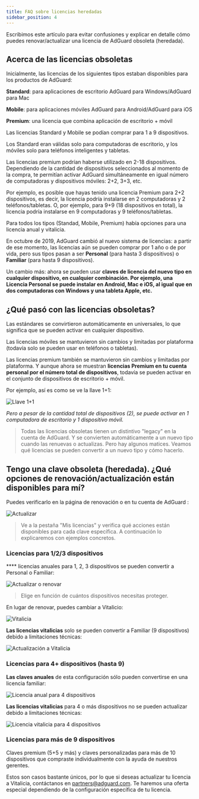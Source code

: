 ```yaml
---
title: FAQ sobre licencias heredadas
sidebar_position: 4
---
```


Escribimos este artículo para evitar confusiones y explicar en detalle cómo puedes renovar/actualizar una licencia de AdGuard obsoleta (heredada).

## Acerca de las licencias obsoletas

Inicialmente, las licencias de los siguientes tipos estaban disponibles para los productos de AdGuard:

**Standard**: para aplicaciones de escritorio AdGuard para Windows/AdGuard para Mac

**Mobile**: para aplicaciones móviles AdGuard para Android/AdGuard para iOS

**Premium**: una licencia que combina aplicación de escritorio + móvil

Las licencias Standard y Mobile se podían comprar para 1 a 9 dispositivos.

Los Standard eran válidas solo para computadoras de escritorio, y los móviles solo para teléfonos inteligentes y tabletas.

Las licencias premium podrían haberse utilizado en 2-18 dispositivos. Dependiendo de la cantidad de dispositivos seleccionados al momento de la compra, te permitían activar AdGuard simultáneamente en igual número de computadoras y dispositivos móviles: 2+2, 3+3, etc.

Por ejemplo, es posible que hayas tenido una licencia Premium para 2+2 dispositivos, es decir, la licencia podría instalarse en 2 computadoras y 2 teléfonos/tabletas. O, por ejemplo, para 9+9 (18 dispositivos en total), la licencia podría instalarse en 9 computadoras y 9 teléfonos/tabletas.

Para todos los tipos (Standad, Mobile, Premium) había opciones para una licencia anual y vitalicia.

En octubre de 2019, AdGuard cambió al nuevo sistema de licencias: a partir de ese momento, las licencias aún se pueden comprar por 1 año o de por vida, pero sus tipos pasan a ser **Personal** (para hasta 3 dispositivos) o **Familiar** (para hasta 9 dispositivos).

Un cambio más: ahora se pueden usar **claves de licencia del nuevo tipo en cualquier dispositivo, en cualquier combinación. Por ejemplo, una Licencia Personal se puede instalar en Android, Mac e iOS, al igual que en dos computadoras con Windows y una tableta Apple, etc.**

## ¿Qué pasó con las licencias obsoletas?

Las estándares se convirtieron automáticamente en universales, lo que significa que se pueden activar en cualquier dispositivo.

Las licencias móviles se mantuvieron sin cambios y limitadas por plataforma (todavía solo se pueden usar en teléfonos o tabletas).

Las licencias premium también se mantuvieron sin cambios y limitadas por plataforma. Y aunque ahora se muestran **licencias Premium en tu cuenta personal por el número total de dispositivos**, todavía se pueden activar en el conjunto de dispositivos de escritorio + móvil.

Por ejemplo, así es como se ve la llave 1+1:

![Llave 1+1](https://cdn.adtidy.org/public/Adguard/kb/newscreenshots/En/General/legacy-licenses/1.outdatedlicenses_en.png)

*Pero a pesar de la cantidad total de dispositivos (2), se puede activar en 1 computadora de escritorio y 1 dispositivo móvil.*
> Todas las licencias obsoletas tienen un distintivo "legacy" en la cuenta de AdGuard. Y se convierten automáticamente a un nuevo tipo cuando las renuevas o actualizas. Pero hay algunos matices. Veamos qué licencias se pueden convertir a un nuevo tipo y cómo hacerlo.

## Tengo una clave obsoleta (heredada). ¿Qué opciones de renovación/actualización están disponibles para mí?

Puedes verificarlo en la página de renovación [](https://adguard.com/renew.html) o en tu cuenta de AdGuard [](https://my.adguard.com/main.html):

![Actualizar](https://cdn.adtidy.org/public/Adguard/kb/newscreenshots/En/General/legacy-licenses/2.switch_en.png)
> Ve a la pestaña "Mis licencias" y verifica qué acciones están disponibles para cada clave específica. A continuación lo explicaremos con ejemplos concretos.

### Licencias para 1/2/3 dispositivos

**** licencias anuales para 1, 2, 3 dispositivos se pueden convertir a Personal o Familiar:

![Actualizar o renovar](https://cdn.adtidy.org/public/Adguard/kb/newscreenshots/En/General/legacy-licenses/3.yearly_en.png)
> Elige en función de cuántos dispositivos necesitas proteger.

En lugar de renovar, puedes cambiar a Vitalicio:

![Vitalicia](https://cdn.adtidy.org/public/Adguard/kb/newscreenshots/En/General/legacy-licenses/4.lifetime_en.png)

**Las licencias vitalicias** solo se pueden convertir a Familiar (9 dispositivos) debido a limitaciones técnicas:

![Actualización a Vitalicia](https://cdn.adtidy.org/public/Adguard/kb/newscreenshots/En/General/legacy-licenses/5.lifetimeupgrade_en.png)

### Licencias para 4+ dispositivos (hasta 9)

**Las claves anuales** de esta configuración sólo pueden convertirse en una licencia familiar:

![Licencia anual para 4 dispositivos](https://cdn.adtidy.org/public/Adguard/kb/newscreenshots/En/General/legacy-licenses/6.yearly4+devices_en.png)

**Las licencias vitalicias** para 4 o más dispositivos no se pueden actualizar debido a limitaciones técnicas:

![Licencia vitalicia para 4 dispositivos](https://cdn.adtidy.org/public/Adguard/kb/newscreenshots/En/General/legacy-licenses/7.lifetime4+devices_en.png)

### Licencias para más de 9 dispositivos

Claves premium (5+5 y más) y claves personalizadas para más de 10 dispositivos que compraste individualmente con la ayuda de nuestros gerentes.

Estos son casos bastante únicos, por lo que si deseas actualizar tu licencia a Vitalicia, contáctanos en partners@adguard.com. Te haremos una oferta especial dependiendo de la configuración específica de tu licencia.
